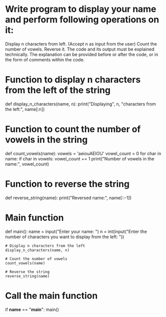 # Write program to display your name and perform following operations on it: 
Display n characters from left. (Accept n as input from the user)
Count the number of vowels. 
Reverse it. 
The code and its output must be explained technically. The explanation can be provided before or after the code, or in the form of comments within the code.

# Function to display n characters from the left of the string
def display_n_characters(name, n):
    print("Displaying", n, "characters from the left:", name[:n])

# Function to count the number of vowels in the string
def count_vowels(name):
    vowels = 'aeiouAEIOU'
    vowel_count = 0
    for char in name:
        if char in vowels:
            vowel_count += 1
    print("Number of vowels in the name:", vowel_count)

# Function to reverse the string
def reverse_string(name):
    print("Reversed name:", name[::-1])

# Main function
def main():
    name = input("Enter your name: ")
    n = int(input("Enter the number of characters you want to display from the left: "))
    
    # Display n characters from the left
    display_n_characters(name, n)
    
    # Count the number of vowels
    count_vowels(name)
    
    # Reverse the string
    reverse_string(name)

# Call the main function
if __name__ == "__main__":
    main()
